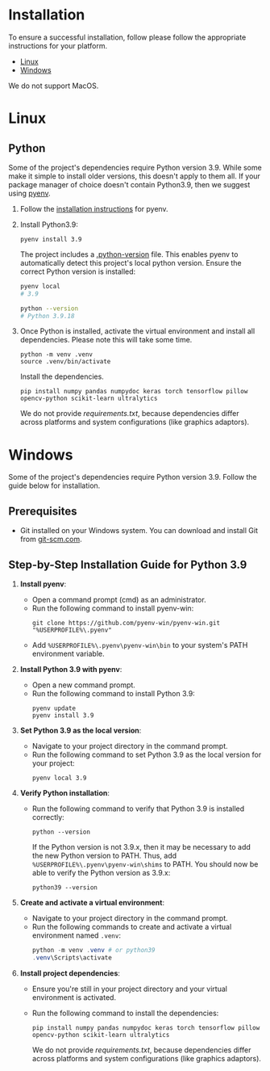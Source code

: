 # Installation

To ensure a successful installation, follow please follow the appropriate instructions for your platform.

- [Linux](#linux)
- [Windows](#windows)

We do not support MacOS.

# Linux
## Python
Some of the project's dependencies require Python version 3.9. While some make
it simple to install older versions, this doesn't apply to them all. If your 
package manager of choice doesn't contain Python3.9, then we suggest using
[pyenv](https://github.com/pyenv/pyenv).

1. Follow the [installation instructions](https://github.com/pyenv/pyenv?tab=readme-ov-file#automatic-installer) for pyenv.
2. Install Python3.9:
    ```
    pyenv install 3.9
    ```

    The project includes a [.python-version](../.python-version) file. This
    enables pyenv to automatically detect this project's local python version.
    Ensure the correct Python version is installed:
    ```sh
    pyenv local
    # 3.9

    python --version
    # Python 3.9.18
    ```
3. Once Python is installed, activate the virtual environment and install all
   dependencies. Please note this will take some time.
   ```
   python -m venv .venv
   source .venv/bin/activate
   ```

   Install the dependencies.
   ```
   pip install numpy pandas numpydoc keras torch tensorflow pillow opencv-python scikit-learn ultralytics
   ```

   We do not provide *requirements.txt*, because dependencies differ across platforms and system configurations (like graphics adaptors).

# Windows

Some of the project's dependencies require Python version 3.9.
Follow the guide below for installation.

## Prerequisites

- Git installed on your Windows system. You can download and install Git from [git-scm.com](https://git-scm.com/).

## Step-by-Step Installation Guide for Python 3.9

1. **Install pyenv**:
   - Open a command prompt (cmd) as an administrator.
   - Run the following command to install pyenv-win:
     ```
     git clone https://github.com/pyenv-win/pyenv-win.git "%USERPROFILE%\.pyenv"
     ```
   - Add `%USERPROFILE%\.pyenv\pyenv-win\bin` to your system's PATH environment variable.

2. **Install Python 3.9 with pyenv**:
   - Open a new command prompt.
   - Run the following command to install Python 3.9:
     ```
     pyenv update
     pyenv install 3.9
     ```

3. **Set Python 3.9 as the local version**:
   - Navigate to your project directory in the command prompt.
   - Run the following command to set Python 3.9 as the local version for your project:
     ```
     pyenv local 3.9
     ```

4. **Verify Python installation**:
   - Run the following command to verify that Python 3.9 is installed correctly:
     ```
     python --version
     ```

     If the Python version is not 3.9.x, then it may be necessary to add the new
     Python version to PATH. Thus, add `%USERPROFILE%\.pyenv\pyenv-win\shims`
     to PATH. You should now be able to verify the Python version as 3.9.x:
     ```
     python39 --version
     ```

5. **Create and activate a virtual environment**:
   - Navigate to your project directory in the command prompt.
   - Run the following commands to create and activate a virtual environment named `.venv`:
     ```ps1
     python -m venv .venv # or python39
     .venv\Scripts\activate
     ```

6. **Install project dependencies**:
   - Ensure you're still in your project directory and your virtual environment is activated.
   - Run the following command to install the dependencies:
   
      ```
      pip install numpy pandas numpydoc keras torch tensorflow pillow opencv-python scikit-learn ultralytics
      ```

      We do not provide *requirements.txt*, because dependencies differ across platforms and system configurations (like graphics adaptors).